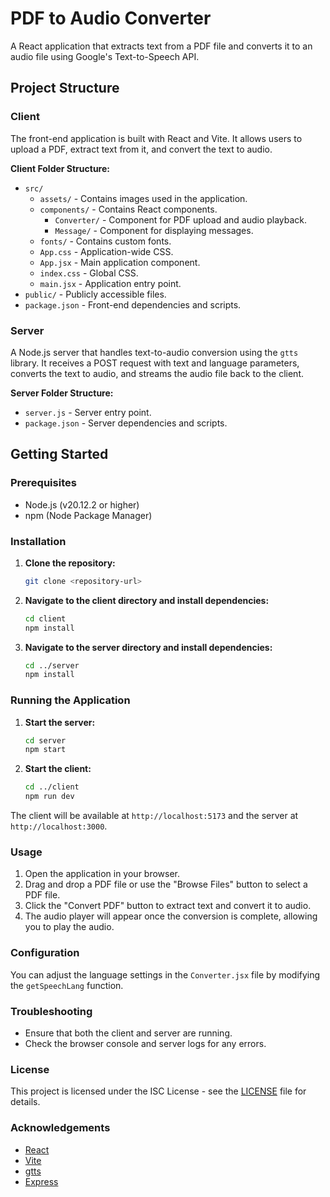 # PDF to Audio Converter

A React application that extracts text from a PDF file and converts it to an audio file using Google's Text-to-Speech API.

## Project Structure

### Client
The front-end application is built with React and Vite. It allows users to upload a PDF, extract text from it, and convert the text to audio.

**Client Folder Structure:**
- `src/`
  - `assets/` - Contains images used in the application.
  - `components/` - Contains React components.
    - `Converter/` - Component for PDF upload and audio playback.
    - `Message/` - Component for displaying messages.
  - `fonts/` - Contains custom fonts.
  - `App.css` - Application-wide CSS.
  - `App.jsx` - Main application component.
  - `index.css` - Global CSS.
  - `main.jsx` - Application entry point.
- `public/` - Publicly accessible files.
- `package.json` - Front-end dependencies and scripts.

### Server
A Node.js server that handles text-to-audio conversion using the `gtts` library. It receives a POST request with text and language parameters, converts the text to audio, and streams the audio file back to the client.

**Server Folder Structure:**
- `server.js` - Server entry point.
- `package.json` - Server dependencies and scripts.

## Getting Started

### Prerequisites
- Node.js (v20.12.2 or higher)
- npm (Node Package Manager)

### Installation

1. **Clone the repository:**
    ```bash
    git clone <repository-url>
    ```

2. **Navigate to the client directory and install dependencies:**
    ```bash
    cd client
    npm install
    ```

3. **Navigate to the server directory and install dependencies:**
    ```bash
    cd ../server
    npm install
    ```

### Running the Application

1. **Start the server:**
    ```bash
    cd server
    npm start
    ```

2. **Start the client:**
    ```bash
    cd ../client
    npm run dev
    ```

The client will be available at `http://localhost:5173` and the server at `http://localhost:3000`.

### Usage

1. Open the application in your browser.
2. Drag and drop a PDF file or use the "Browse Files" button to select a PDF file.
3. Click the "Convert PDF" button to extract text and convert it to audio.
4. The audio player will appear once the conversion is complete, allowing you to play the audio.

### Configuration

You can adjust the language settings in the `Converter.jsx` file by modifying the `getSpeechLang` function.

### Troubleshooting

- Ensure that both the client and server are running.
- Check the browser console and server logs for any errors.

### License

This project is licensed under the ISC License - see the [LICENSE](LICENSE) file for details.

### Acknowledgements

- [React](https://reactjs.org/)
- [Vite](https://vitejs.dev/)
- [gtts](https://www.npmjs.com/package/gtts)
- [Express](https://expressjs.com/)

